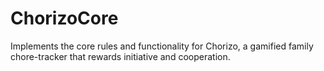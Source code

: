 # ChorizoCore

Implements the core rules and functionality for Chorizo, a gamified family
chore-tracker that rewards initiative and cooperation.
